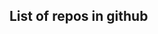<body>
    <article>
        <h1>List of repos in github</h1>
          <script>
              const header = document.querySelector('article>h1');
      fetch('https://api.github.com/users/dadhiramp/repos')
        .then(res => res.json())
        .then(res => {
            res.forEach(repo => {
                const repoInfo = document.createElement('div');
                repoInfo.innerHTML += `${repo.name}`;
                header.appendChild(repoInfo);
            })
        });
    </script>
    </article>
</body>


